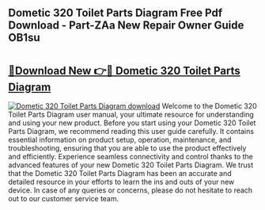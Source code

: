 ## Dometic 320 Toilet Parts Diagram Free Pdf Download - Part-ZAa New Repair Owner Guide OB1su

# <h2><a href="http://dfnyzl.blite.top/?on=Dometic+320+Toilet+Parts+Diagram">🔗Download New 👉🔴 Dometic 320 Toilet Parts Diagram</a></h2>

[![Dometic 320 Toilet Parts Diagram download](https://i.imgur.com/lujVjoI.png)](http://dfnyzl.blite.top/?on=Dometic+320+Toilet+Parts+Diagram)
Welcome to the Dometic 320 Toilet Parts Diagram user manual, your ultimate resource for understanding and using your new product. Before you start using your Dometic 320 Toilet Parts Diagram, we recommend reading this user guide carefully. It contains essential information on product setup, operation, maintenance, and troubleshooting, ensuring that you are able to use the product effectively and efficiently. Experience seamless connectivity and control thanks to the advanced features of your new Dometic 320 Toilet Parts Diagram. We trust that the Dometic 320 Toilet Parts Diagram has been an accurate and detailed resource in your efforts to learn the ins and outs of your new device. In case of any queries or concerns, please do not hesitate to reach out to our customer service team.
